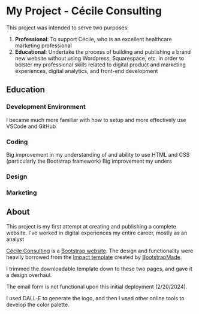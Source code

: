 # My Project - Cécile Consulting

This project was intended to serve two purposes:
1) <strong>Professional</strong>: To support Cécile, who is an excellent healthcare marketing professional
2) <strong>Educational</strong>: Undertake the process of building and publishing a brand new website without using Wordpress, Squarespace, etc. in order to bolster my professional skills related to digital product and marketing experiences, digital analytics, and front-end development


## Education

### Development Environment
I became much more familiar with how to setup and more effectively use VSCode and GitHub

### Coding
Big improvement in my understanding of and ability to use HTML and CSS (particularly the Bootstrap framework)
Big improvement my unders

### Design

### Marketing

## About

This project is my first attempt at creating and publishing a complete website. I've worked in digital experiences my entire career, mostly as an analyst

<a href="cecileconsulting.site" target="blank">Cécile Consulting</a> is a <a href="https://getbootstrap.com/" target="blank">Bootstrap website</a>.
The design and functionality were heavily borrowed from the <a href="https://bootstrapmade.com/impact-bootstrap-business-website-template/" target="blank">Impact template</a> created by <a href="https://bootstrapmade.com/" target="blank">BootstrapMade</a>.

I trimmed the downloadable template down to these two pages, and gave it a design overhaul.

The email form is not functional upon this initial deployment (2/20/2024).

I used DALL-E to generate the logo, and then I used other online tools to develop the color palette.
